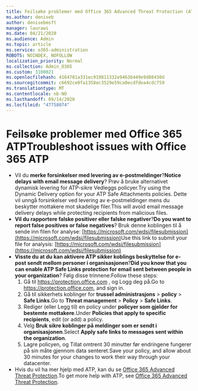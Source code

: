 ```yaml
---
title: Feilsøke problemer med Office 365 Advanced Threat Protection (ATP)
ms.author: deniseb
author: denisebmsft
manager: laurawi
ms.date: 04/21/2020
ms.audience: Admin
ms.topic: article
ms.service: o365-administration
ROBOTS: NOINDEX, NOFOLLOW
localization_priority: Normal
ms.collection: Admin_O365
ms.custom: 3100021
ms.openlocfilehash: 4164781a331ec919811332e94636449e9d88430d
ms.sourcegitcommit: c6692ce0fa1358ec3529e59ca0ecdfdea4cdc759
ms.translationtype: MT
ms.contentlocale: nb-NO
ms.lasthandoff: 09/14/2020
ms.locfileid: "47758074"
---
```

# <a name="troubleshoot-issues-with-office-365-atp"></a><span data-ttu-id="5bc0f-102">Feilsøke problemer med Office 365 ATP</span><span class="sxs-lookup"><span data-stu-id="5bc0f-102">Troubleshoot issues with Office 365 ATP</span></span>

- <span data-ttu-id="5bc0f-103">Vil du **merke forsinkelser med levering av e-postmeldinger**?</span><span class="sxs-lookup"><span data-stu-id="5bc0f-103">**Notice delays with email message delivery**?</span></span> <span data-ttu-id="5bc0f-104">Prøv å bruke alternativet dynamisk levering for ATP-sikre Vedleggs policyer.</span><span class="sxs-lookup"><span data-stu-id="5bc0f-104">Try using the Dynamic Delivery option for your ATP Safe Attachments policies.</span></span> <span data-ttu-id="5bc0f-105">Dette vil unngå forsinkelser ved levering av e-postmeldinger mens du beskytter mottakere mot skadelige filer.</span><span class="sxs-lookup"><span data-stu-id="5bc0f-105">This will avoid email message delivery delays while protecting recipients from malicious files.</span></span>
- <span data-ttu-id="5bc0f-106">**Vil du rapportere falske positiver eller falske negativer**?</span><span class="sxs-lookup"><span data-stu-id="5bc0f-106">**Do you want to report false positives or false negatives**?</span></span> <span data-ttu-id="5bc0f-107">Bruk denne koblingen til å sende inn filen for analyse: [https://microsoft.com/wdsi/filesubmission](https://microsoft.com/wdsi/filesubmission)</span><span class="sxs-lookup"><span data-stu-id="5bc0f-107">Use this link to submit your file for analysis: [https://microsoft.com/wdsi/filesubmission](https://microsoft.com/wdsi/filesubmission)</span></span>
- <span data-ttu-id="5bc0f-108">**Visste du at du kan aktivere ATP sikker koblings beskyttelse for e-post sendt mellom personer i organisasjonen**?</span><span class="sxs-lookup"><span data-stu-id="5bc0f-108">**Did you know that you can enable ATP Safe Links protection for email sent between people in your organization**?</span></span> <span data-ttu-id="5bc0f-109">Følg disse trinnene:</span><span class="sxs-lookup"><span data-stu-id="5bc0f-109">Follow these steps:</span></span>
    1. <span data-ttu-id="5bc0f-110">Gå til https://protection.office.com , og Logg deg på.</span><span class="sxs-lookup"><span data-stu-id="5bc0f-110">Go to https://protection.office.com, and sign in.</span></span>
    2. <span data-ttu-id="5bc0f-111">Gå til sikkerhets koblinger for **trussel administrasjons**  >  **policy**  >  **Safe Links**.</span><span class="sxs-lookup"><span data-stu-id="5bc0f-111">Go to **Threat management** > **Policy** > **Safe Links**.</span></span>
    3. <span data-ttu-id="5bc0f-112">Rediger (eller Legg til) en policy under **policyer som gjelder for bestemte mottakere**.</span><span class="sxs-lookup"><span data-stu-id="5bc0f-112">Under **Policies that apply to specific recipients**, edit (or add) a policy.</span></span>
    4. <span data-ttu-id="5bc0f-113">Velg **Bruk sikre koblinger på meldinger som er sendt i organisasjonen**.</span><span class="sxs-lookup"><span data-stu-id="5bc0f-113">Select **Apply safe links to messages sent within the organization**.</span></span>
    5. <span data-ttu-id="5bc0f-114">Lagre policyen, og Tillat omtrent 30 minutter før endringene fungerer på sin måte gjennom data senteret.</span><span class="sxs-lookup"><span data-stu-id="5bc0f-114">Save your policy, and allow about 30 minutes for your changes to work their way through your datacenter.</span></span>
- <span data-ttu-id="5bc0f-115">Hvis du vil ha mer hjelp med ATP, kan du se [Office 365 Advanced Threat Protection](https://docs.microsoft.com/microsoft-365/security/office-365-security/office-365-atp).</span><span class="sxs-lookup"><span data-stu-id="5bc0f-115">To get more help with ATP, see [Office 365 Advanced Threat Protection](https://docs.microsoft.com/microsoft-365/security/office-365-security/office-365-atp).</span></span>